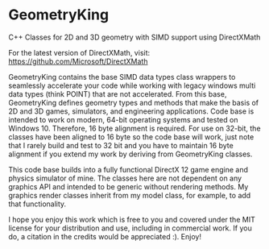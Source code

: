 # GeometryKing
C++ Classes for 2D and 3D geometry with SIMD support using DirectXMath

For the latest version of DirectXMath, visit:
<https://github.com/Microsoft/DirectXMath>

GeometryKing contains the base SIMD data types class wrappers to seamlessly accelerate your code while working with legacy windows multi data types (think POINT) that are not accelerated.  From this base, GeometryKing defines geometry types and methods that make the basis of 2D and 3D games, simulators, and engineering applications.  Code base is intended to work on modern, 64-bit operating systems and tested on Windows 10.  Therefore, 16 byte alignment is required.  For use on 32-bit, the classes have been aligned to 16 byte so the code base will work, just note that I rarely build and test to 32 bit and you have to maintain 16 byte alignment if you extend my work by deriving from GeometryKing classes.

This code base builds into a fully functional DirectX 12 game engine and physics simulator of mine.  The classes here are not dependent on any graphics API and intended to be generic without rendering methods.  My graphics render classes inherit from my model class, for example, to add that functionality.

I hope you enjoy this work which is free to you and covered under the MIT license for your distribution and use, including in commercial work.  If you do, a citation in the credits would be appreciated :).  Enjoy!
